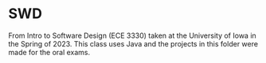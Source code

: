 # SWD
From Intro to Software Design (ECE 3330) taken at the University of Iowa in the Spring of 2023. This class uses Java and the projects in this folder were made for the oral exams. 
